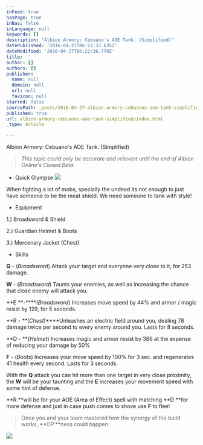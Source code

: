 ```yaml
---
inFeed: true
hasPage: true
inNav: false
inLanguage: null
keywords: []
description: "Albion Armory: Cebuano's AOE Tank. (Simplified)"
datePublished: '2016-04-27T06:22:37.635Z'
dateModified: '2016-04-27T06:22:36.770Z'
title: ''
author: []
authors: []
publisher:
  name: null
  domain: null
  url: null
  favicon: null
starred: false
sourcePath: _posts/2016-04-27-albion-armory-cebuanos-aoe-tank-simplified.md
published: true
url: albion-armory-cebuanos-aoe-tank-simplified/index.html
_type: Article

---
```

Albion Armory: Cebuano's AOE Tank. (Simplified)

> _This topic could only be accurate and relevant until the end of Albion Online's Closed Beta._

* Quick Glympse
![](https://the-grid-user-content.s3-us-west-2.amazonaws.com/b9b2960f-675d-4622-840e-65b84594df3e.png)

When fighting a lot of mobs, specially the undead its not enough to just have someone to be the meat shield. We need someone to tank with style!

* Equipment

1.) Broadsword & Shield 

2.) Guardian Helmet & Boots

3.) Mercenary Jacket (Chest)

* Skills

**Q** - (_Broadsword_) Attack your target and everyone very close to it, for 253 damage. 

**W** - (_Broadsword_) Taunts your enemies, as well as increasing the chance that close enemy will attack you.

**E **-****(_Broadsword_) Increases move speed by 44% and armor / magic resist by 129, for 5 seconds.

**R - **(_Chest_)****Unleashes an electric field around you, dealing 78 damage twice per second to every enemy around you. Lasts for 8 seconds.

**D - **(_Helmet_) Increases magic and armor resist by 386 at the expense of reducing your damage by 50%

**F** - (_Boots_) Increases your move speed by 100% for 3 sec. and regenerates 41 health every second. Lasts for 3 seconds.

With the **Q** attack you can hit more than one target in very close proximity, the **W** will be your taunting and the **E** increases your movement speed with some hint of defense. 

**R **will be for your AOE (Area of Effect) spell with matching **D **for more defense and just in case push comes to shove use **F** to flee!

> Once you and your team mastered how the synergy of the build works, **OP'**ness could happen.

![](https://the-grid-user-content.s3-us-west-2.amazonaws.com/f2587b2c-1180-42d5-aabc-e200adeb17b9.gif)